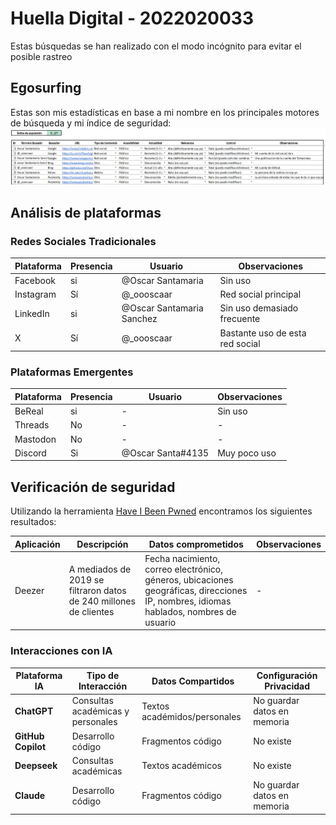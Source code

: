 # Huella Digital - 2022020033

Estas búsquedas se han realizado con el modo incógnito para evitar el posible rastreo
 ## Egosurfing

Estas son mis estadísticas en base a mi nombre en los principales motores de búsqueda y mi índice de seguridad:
 ![IndiceExposicion](/investigaciones/individual/2022020033/EcoSurfing.png)
## Análisis de plataformas

### Redes Sociales Tradicionales
| Plataforma   | Presencia | Usuario        | Observaciones |
|--------------|-----------|----------------|---------------|
| Facebook     | si        | @Oscar Santamaria    | Sin uso       |
| Instagram    | Sí        | @_oooscaar     |  Red social principal             |
| LinkedIn     | si        | @Oscar Santamaria Sanchez       |   Sin uso demasiado frecuente            |
| X            | Sí        | @_oooscaar     |   Bastante uso de esta red social            |

### Plataformas Emergentes
| Plataforma   | Presencia | Usuario     | Observaciones |
|--------------|-----------|-------------|---------------|
| BeReal       | si        | -           | Sin uso       |
| Threads      | No        | -           |    -          |
| Mastodon     | No        | -           | -             |
| Discord      | Si        | @Oscar Santa#4135   | Muy poco uso  | 

## Verificación de seguridad

Utilizando la herramienta [Have I Been Pwned](https://haveibeenpwned.com/) encontramos los siguientes resultados:

| Aplicación | Descripción | Datos comprometidos | Observaciones |
|------------|-------------|----------------------|---------------|
| Deezer     | A mediados de 2019 se filtraron datos de 240 millones de clientes | Fecha nacimiento, correo electrónico, géneros, ubicaciones geográficas, direcciones IP, nombres, idiomas hablados, nombres de usuario        | - |


### Interacciones con IA
| Plataforma IA | Tipo de Interacción | Datos Compartidos | Configuración Privacidad |
|---------------|---------------------|--------------------|--------------------------|
| **ChatGPT** | Consultas académicas y personales | Textos académidos/personales | No guardar datos en memoria |
| **GitHub Copilot** | Desarrollo código | Fragmentos código | No existe |
| **Deepseek** | Consultas académicas | Textos académicos | No existe |
| **Claude** | Desarrollo código | Fragmentos código | No guardar datos en memoria |
